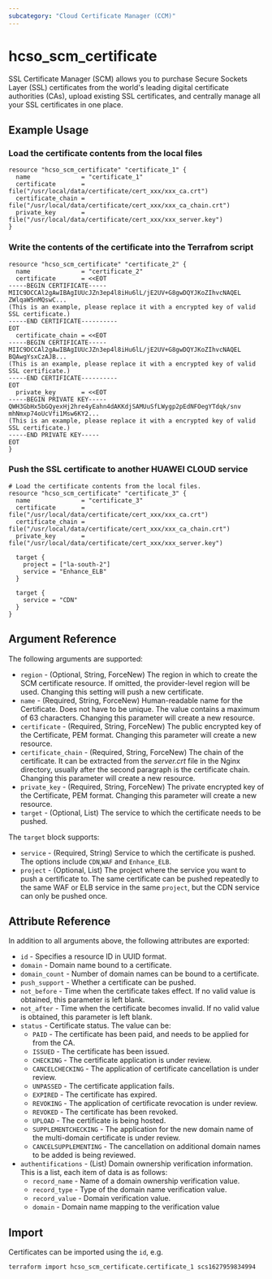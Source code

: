 ```yaml
---
subcategory: "Cloud Certificate Manager (CCM)"
---
```


# hcso_scm_certificate

SSL Certificate Manager (SCM) allows you to purchase Secure Sockets Layer (SSL) certificates from the world's leading
digital certificate authorities (CAs), upload existing SSL certificates, and centrally manage all your SSL certificates
in one place.

## Example Usage

### Load the certificate contents from the local files

```hcl
resource "hcso_scm_certificate" "certificate_1" {
  name              = "certificate_1"
  certificate       = file("/usr/local/data/certificate/cert_xxx/xxx_ca.crt")
  certificate_chain = file("/usr/local/data/certificate/cert_xxx/xxx_ca_chain.crt")
  private_key       = file("/usr/local/data/certificate/cert_xxx/xxx_server.key")
}
```

### Write the contents of the certificate into the Terrafrom script

```hcl
resource "hcso_scm_certificate" "certificate_2" {
  name              = "certificate_2"
  certificate       = <<EOT
-----BEGIN CERTIFICATE-----
MIIC9DCCAl2gAwIBAgIUUcJZn3ep4l8iHu6lL/jE2UV+G8gwDQYJKoZIhvcNAQEL
ZWlqaW5nMQswC...
(This is an example, please replace it with a encrypted key of valid SSL certificate.)
-----END CERTIFICATE----------
EOT
  certificate_chain = <<EOT
-----BEGIN CERTIFICATE-----
MIIC9DCCAl2gAwIBAgIUUcJZn3ep4l8iHu6lL/jE2UV+G8gwDQYJKoZIhvcNAQEL
BQAwgYsxCzAJB...
(This is an example, please replace it with a encrypted key of valid SSL certificate.)
-----END CERTIFICATE----------
EOT
  private_key       = <<EOT
-----BEGIN PRIVATE KEY-----
QWH3GbHx5bGQyexHj2hre4yEahn4dAKKdjSAMUuSfLWygp2pEdNFOegYTdqk/snv
mhNmxp74oUcVfi1Msw6KY2...
(This is an example, please replace it with a encrypted key of valid SSL certificate.)
-----END PRIVATE KEY-----
EOT
}
```

### Push the SSL certificate to another HUAWEI CLOUD service

```hcl
# Load the certificate contents from the local files.
resource "hcso_scm_certificate" "certificate_3" {
  name              = "certificate_3"
  certificate       = file("/usr/local/data/certificate/cert_xxx/xxx_ca.crt")
  certificate_chain = file("/usr/local/data/certificate/cert_xxx/xxx_ca_chain.crt")
  private_key       = file("/usr/local/data/certificate/cert_xxx/xxx_server.key")

  target {
    project = ["la-south-2"]
    service = "Enhance_ELB"
  }

  target {
    service = "CDN"
  }
}
```

## Argument Reference

The following arguments are supported:

* `region` - (Optional, String, ForceNew) The region in which to create the SCM certificate resource.
  If omitted, the provider-level region will be used.
  Changing this setting will push a new certificate.
* `name` - (Required, String, ForceNew) Human-readable name for the Certificate.
  Does not have to be unique. The value contains a maximum of 63 characters.
  Changing this parameter will create a new resource.
* `certificate` - (Required, String, ForceNew) The public encrypted key of the Certificate, PEM format.
  Changing this parameter will create a new resource.
* `certificate_chain` - (Required, String, ForceNew) The chain of the certificate.
  It can be extracted from the *server.crt* file in the Nginx directory,
  usually after the second paragraph is the certificate chain.
  Changing this parameter will create a new resource.
* `private_key` - (Required, String, ForceNew) The private encrypted key of the Certificate, PEM format.
  Changing this parameter will create a new resource.
* `target` - (Optional, List) The service to which the certificate needs to be pushed.

The `target` block supports:

* `service` - (Required, String) Service to which the certificate is pushed. The options include `CDN`,`WAF`
  and `Enhance_ELB`.
* `project` - (Optional, List) The project where the service you want to push a certificate to. The same certificate
  can be pushed repeatedly to the same WAF or ELB service in the same `project`, but the CDN service can only be pushed
  once.

## Attribute Reference

In addition to all arguments above, the following attributes are exported:

* `id` - Specifies a resource ID in UUID format.
* `domain` - Domain name bound to a certificate.
* `domain_count` - Number of domain names can be bound to a certificate.
* `push_support` - Whether a certificate can be pushed.
* `not_before` - Time when the certificate takes effect. If no valid value is obtained, this parameter is left blank.
* `not_after` - Time when the certificate becomes invalid. If no valid value is obtained, this parameter is left blank.
* `status` - Certificate status. The value can be:
  + `PAID` - The certificate has been paid, and needs to be applied for from the CA.
  + `ISSUED` - The certificate has been issued.
  + `CHECKING` - The certificate application is under review.
  + `CANCELCHECKING` - The application of certificate cancellation is under review.
  + `UNPASSED` - The certificate application fails.
  + `EXPIRED` - The certificate has expired.
  + `REVOKING` - The application of certificate revocation is under review.
  + `REVOKED` - The certificate has been revoked.
  + `UPLOAD` - The certificate is being hosted.
  + `SUPPLEMENTCHECKING` - The application for the new domain name of the multi-domain certificate is under review.
  + `CANCELSUPPLEMENTING` - The cancellation on additional domain names to be added is being reviewed.
* `authentifications` - (List) Domain ownership verification information.
  This is a list, each item of data is as follows:
  + `record_name` - Name of a domain ownership verification value.
  + `record_type` - Type of the domain name verification value.
  + `record_value` - Domain verification value.
  + `domain` - Domain name mapping to the verification value

## Import

Certificates can be imported using the `id`, e.g.

```shell
terraform import hcso_scm_certificate.certificate_1 scs1627959834994
```
